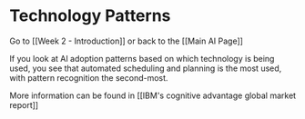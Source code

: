 # Technology Patterns

Go to [[Week 2 - Introduction]] or back to the [[Main AI Page]]

If you look at AI adoption patterns based on which technology is being used, you see that automated scheduling and planning is the most used, with pattern recognition the second-most.

More information can be found in [[IBM's cognitive advantage global market report]]